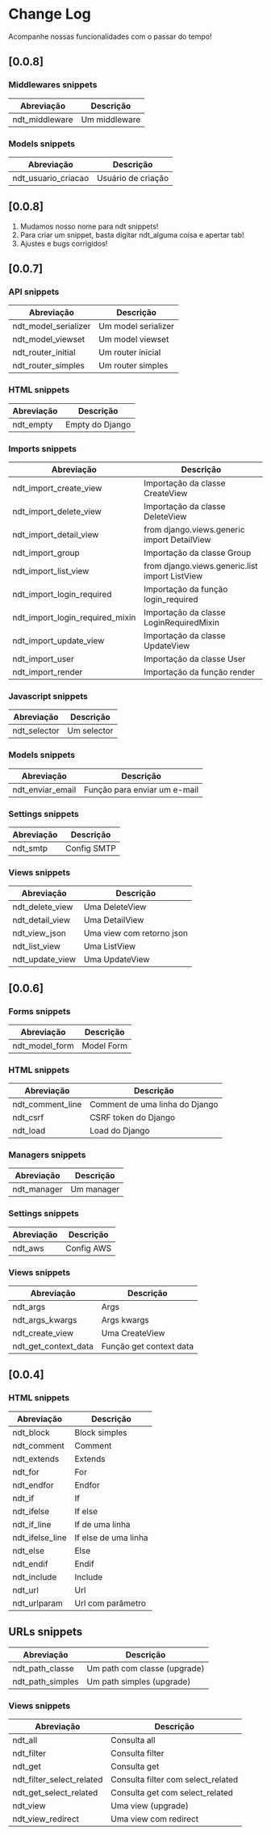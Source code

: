 # Change Log

Acompanhe nossas funcionalidades com o passar do tempo!

## [0.0.8]

### Middlewares snippets

| Abreviação     | Descrição     |
| -------------- | ------------- |
| ndt_middleware | Um middleware |

### Models snippets

| Abreviação          | Descrição          |
| ------------------- | ------------------ |
| ndt_usuario_criacao | Usuário de criação |

## [0.0.8]

1. Mudamos nosso nome para ndt snippets!
2. Para criar um snippet, basta digitar ndt_alguma coisa e apertar tab!
3. Ajustes e bugs corrigidos!

## [0.0.7]

### API snippets

| Abreviação           | Descrição           |
| -------------------- | ------------------- |
| ndt_model_serializer | Um model serializer |
| ndt_model_viewset    | Um model viewset    |
| ndt_router_initial   | Um router inicial   |
| ndt_router_simples   | Um router simples   |

### HTML snippets

| Abreviação | Descrição       |
| ---------- | --------------- |
| ndt_empty  | Empty do Django |

### Imports snippets

| Abreviação                      | Descrição                                      |
| ------------------------------- | ---------------------------------------------- |
| ndt_import_create_view          | Importação da classe CreateView                |
| ndt_import_delete_view          | Importação da classe DeleteView                |
| ndt_import_detail_view          | from django.views.generic import DetailView    |
| ndt_import_group                | Importação da classe Group                     |
| ndt_import_list_view            | from django.views.generic.list import ListView |
| ndt_import_login_required       | Importação da função login_required            |
| ndt_import_login_required_mixin | Importação da classe LoginRequiredMixin        |
| ndt_import_update_view          | Importação da classe UpdateView                |
| ndt_import_user                 | Importação da classe User                      |
| ndt_import_render               | Importação da função render                    |

### Javascript snippets

| Abreviação   | Descrição   |
| ------------ | ----------- |
| ndt_selector | Um selector |

### Models snippets

| Abreviação       | Descrição                    |
| ---------------- | ---------------------------- |
| ndt_enviar_email | Função para enviar um e-mail |

### Settings snippets

| Abreviação | Descrição   |
| ---------- | ----------- |
| ndt_smtp   | Config SMTP |

### Views snippets

| Abreviação      | Descrição                 |
| --------------- | ------------------------- |
| ndt_delete_view | Uma DeleteView            |
| ndt_detail_view | Uma DetailView            |
| ndt_view_json   | Uma view com retorno json |
| ndt_list_view   | Uma ListView              |
| ndt_update_view | Uma UpdateView            |

## [0.0.6]

### Forms snippets

| Abreviação     | Descrição  |
| -------------- | ---------- |
| ndt_model_form | Model Form |

### HTML snippets

| Abreviação       | Descrição                      |
| ---------------- | ------------------------------ |
| ndt_comment_line | Comment de uma linha do Django |
| ndt_csrf         | CSRF token do Django           |
| ndt_load         | Load do Django                 |

### Managers snippets

| Abreviação  | Descrição  |
| ----------- | ---------- |
| ndt_manager | Um manager |

### Settings snippets

| Abreviação | Descrição  |
| ---------- | ---------- |
| ndt_aws    | Config AWS |

### Views snippets

| Abreviação           | Descrição               |
| -------------------- | ----------------------- |
| ndt_args             | Args                    |
| ndt_args_kwargs      | Args kwargs             |
| ndt_create_view      | Uma CreateView          |
| ndt_get_context_data | Função get context data |

## [0.0.4]

### HTML snippets

| Abreviação      | Descrição            |
| --------------- | -------------------- |
| ndt_block       | Block simples        |
| ndt_comment     | Comment              |
| ndt_extends     | Extends              |
| ndt_for         | For                  |
| ndt_endfor      | Endfor               |
| ndt_if          | If                   |
| ndt_ifelse      | If else              |
| ndt_if_line     | If de uma linha      |
| ndt_ifelse_line | If else de uma linha |
| ndt_else        | Else                 |
| ndt_endif       | Endif                |
| ndt_include     | Include              |
| ndt_url         | Url                  |
| ndt_urlparam    | Url com parâmetro    |

## URLs snippets

| Abreviação       | Descrição                    |
| ---------------- | ---------------------------- |
| ndt_path_classe  | Um path com classe (upgrade) |
| ndt_path_simples | Um path simples (upgrade)    |

### Views snippets

| Abreviação                | Descrição                          |
| ------------------------- | ---------------------------------- |
| ndt_all                   | Consulta all                       |
| ndt_filter                | Consulta filter                    |
| ndt_get                   | Consulta get                       |
| ndt_filter_select_related | Consulta filter com select_related |
| ndt_get_select_related    | Consulta get com select_related    |
| ndt_view                  | Uma view (upgrade)                 |
| ndt_view_redirect         | Uma view com redirect              |
